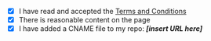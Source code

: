 - [x] I have read and accepted the [Terms and Conditions](https://www.mikrodinet/privasy.html)
- [x] There is reasonable content on the page
- [x] I have added a CNAME file to my repo: ***[insert URL here]***
